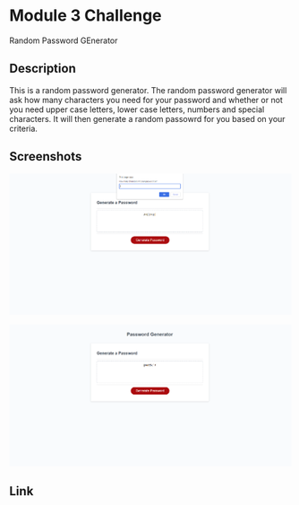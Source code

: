 # Module 3 Challenge
Random Password GEnerator

## Description

This is a random password generator. The random password generator will ask how many characters you need for your password and whether or not you need upper case letters, lower case letters, numbers and special characters. It will then generate a random passowrd for you based on your criteria.

## Screenshots

![Picture 1](./Assets/Screenshot-1.png)

![Picture 2](./Assets/Screenshot-2.png)


## Link
